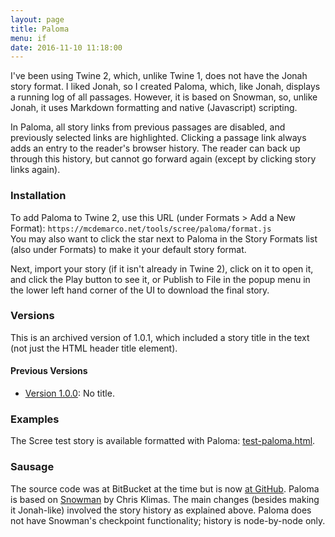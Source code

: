 ```yaml
---
layout: page
title: Paloma
menu: if
date: 2016-11-10 11:18:00
---
```

I've been using Twine 2, which, unlike Twine 1, does not have the Jonah story format.  I liked Jonah, so I created Paloma, which, like Jonah, displays a running log of all passages.  However, it is based on Snowman, so, unlike Jonah, it uses Markdown formatting and native (Javascript) scripting.

In Paloma, all story links from previous passages are disabled, and previously selected links are highlighted.  Clicking a passage link always adds an entry to the reader's browser history.  The reader can back up through this history, but cannot go forward again (except by clicking story links again).

### Installation

To add Paloma to Twine 2, use this URL (under Formats > Add a New Format): `https://mcdemarco.net/tools/scree/paloma/format.js`    
You may also want to click the star next to Paloma in the Story Formats list (also under Formats) to make it your default story format.

Next, import your story (if it isn't already in Twine 2), click on it to open it, and click the Play button to see it, or Publish to File in the popup menu in the lower left hand corner of the UI to download the final story.

### Versions

This is an archived version of 1.0.1, which included a story title in the text (not just the HTML header title element).

#### Previous Versions

* [Version 1.0.0](/tools/scree/paloma/1.0.0/): No title.

### Examples

The Scree test story is available formatted with Paloma:  [test-paloma.html](/tools/scree/test-paloma.html).

### Sausage

The source code was at BitBucket at the time but is now [at GitHub](https://github.com/mcdemarco/paloma).  Paloma is based on [Snowman](https://github.com/videlais/snowman) by Chris Klimas.  The main changes (besides making it Jonah-like) involved the story history as explained above.  Paloma does not have Snowman's checkpoint functionality; history is node-by-node only.
